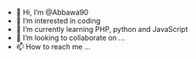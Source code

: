 - 👋 Hi, I’m @Abbawa90
- 👀 I’m interested in coding
- 🌱 I’m currently learning PHP, python and JavaScript
- 💞️ I’m looking to collaborate on ...
- 📫 How to reach me ...

<!---
Abbawa90/Abbawa90 is a ✨ special ✨ repository because its `README.md` (this file) appears on your GitHub profile.
You can click the Preview link to take a look at your changes.
--->
